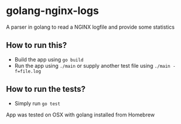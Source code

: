 # golang-nginx-logs
A parser in golang to read a NGINX logfile and provide some statistics

## How to run this?
- Build the app using `go build`
- Run the app using `./main` or supply another test file using `./main -f=file.log`

## How to run the tests?
- Simply run `go test`

App was tested on OSX with golang installed from Homebrew
